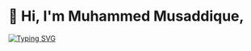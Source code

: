 <!---
zmusaddique/zmusaddique is a ✨ special ✨ repository because its `README.md` (this file) appears on your GitHub profile.
You can click the Preview link to take a look at your changes.
--->
# 👋 Hi, I'm **Muhammed Musaddique**, 

[![Typing SVG](https://readme-typing-svg.demolab.com?font=Fira+Code&duration=1798&pause=1000&width=435&lines=Software+Engineer;Full-Stack+Dev;ML+Enthusiast;Flutter+App+Dev)](https://git.io/typing-svg)
